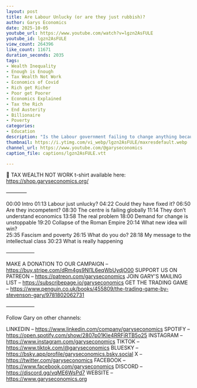 ```yaml
---
layout: post
title: Are Labour Unlucky (or are they just rubbish)?
author: Garys Economics
date: 2025-10-05
youtube_url: https://www.youtube.com/watch?v=lgzn2AsFULE
youtube_id: lgzn2AsFULE
view_count: 264396
like_count: 11671
duration_seconds: 2035
tags:
- Wealth Inequality
- Enough is Enough
- Tax Wealth Not Work
- Economics of Covid
- Rich get Richer
- Poor get Poorer
- Economics Explained
- Tax the Rich
- End Austerity
- Billionaire
- Poverty
categories:
- Education
description: "Is the Labour government failing to change anything because of bad choices – or because the economic situation makes them powerless to act?"
thumbnail: https://i.ytimg.com/vi_webp/lgzn2AsFULE/maxresdefault.webp
channel_url: https://www.youtube.com/@garyseconomics
caption_file: captions/lgzn2AsFULE.vtt

---
```


👕 TAX WEALTH NOT WORK t-shirt available here: https://shop.garyseconomics.org/

––––––––

00:00 Intro
01:13 Labour just unlucky?
04:22 Could they have fixed it?
06:50 Are they incompetent?
08:30 The centre is failing globally
11:14 They don’t understand economics
13:58 The real problem
18:00 Demand for change is unstoppable
19:20 Collapse of the Roman Empire
20:14 What new idea will win?  
25:35 Fascism and poverty
26:15 What do you do?
28:18 My message to the intellectual class
30:23 What is really happening

–––––––––––

MAKE A DONATION TO OUR CAMPAIGN – https://buy.stripe.com/dRm4gs9Nl1L6eqWbUydjO00
SUPPORT US ON PATREON – https://patreon.com/garyseconomics
JOIN GARY'S MAILING LIST – https://subscribepage.io/garyseconomics
GET THE TRADING GAME – https://www.penguin.co.uk/books/455809/the-trading-game-by-stevenson-gary/9781802062731 

–––––––––––

Follow Gary on other channels:

LINKEDIN – https://www.linkedin.com/company/garyseconomics
SPOTIFY – https://open.spotify.com/show/2807p01KIe4RRFjRTB5o25
INSTAGRAM – https://www.instagram.com/garyseconomics
TIKTOK – https://www.tiktok.com/@garyseconomics
BLUESKY – https://bsky.app/profile/garyseconomics.bsky.social
X – https://twitter.com/garyseconomics
FACEBOOK – https://www.facebook.com/garyseconomics
DISCORD – https://discord.gg/vqME6WsPd7
WEBSITE – https://www.garyseconomics.org
